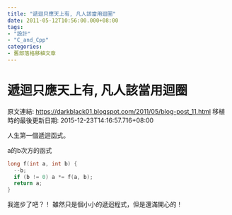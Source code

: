 ```yaml
---
title: "遞迴只應天上有, 凡人該當用迴圈"
date: 2011-05-12T10:56:00.000+08:00
tags: 
- "設計"
- "C_and_Cpp"
categories:
- 舊部落格移植文章
---
```


# 遞迴只應天上有, 凡人該當用迴圈

原文連結: https://darkblack01.blogspot.com/2011/05/blog-post_11.html
移植時的最後更新日期: 2015-12-23T14:16:57.716+08:00

人生第一個遞迴函式。


a的b次方的函式

```cpp
long f(int a, int b) {
  --b;
  if (b != 0) a *= f(a, b);
  return a;
}
```

我進步了吧？！
雖然只是個小小的遞迴程式，但是還滿開心的！
